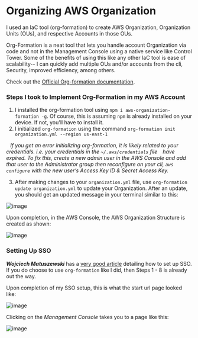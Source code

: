 # Organizing AWS Organization

I used an IaC tool (org-formation) to create AWS Organization, Organization Units (OUs), and respective Accounts in those OUs.

Org-Formation is a neat tool that lets you handle account Organization via code and not in the Management Console using a native service like Control Tower. Some of the benefits of using this like any other IaC tool is ease of scalability-- I can quickly add multiple OUs and/or accounts from the cli, Security, improved efficiency, among others.

Check out the [Official Org-formation documentation](https://github.com/org-formation/org-formation-cli).

### Steps I took to Implement Org-Formation in my AWS Account
1. I installed the org-formation tool using `npm i aws-organization-formation -g`. Of course, this is assuming `npm` is already installed on your device. If not, you'll have to install it. 
2. I initialized `org-formation` using the command `org-formation init organization.yml --region us-east-1`

&ensp; *If you get an error initializing org-formation, it is likely related to your credentials. i.e. your credentials in the `~/.aws/credentials` file  &ensp; have expired. To fix this, create a new admin user in the AWS Console and add that user to the Administrator group then reconfigure on your cli, `aws configure` with the new user’s Access Key ID & Secret Access Key.*
 
3. After making changes to your `organization.yml` file, use `org-formation update organization.yml` to update your Organization.
After an update, you should get an updated message in your terminal similar to this:

![image](https://user-images.githubusercontent.com/64602124/211725762-e7e1a4bc-4b3f-4f13-bd4a-bc2c93bb044e.png)


Upon completion, in the AWS Console, the AWS Organization Structure is created as shown:

![image](https://user-images.githubusercontent.com/64602124/211720675-3eca0a42-cb6c-4b6c-91bc-5ec68dda4fbd.png)

### Setting Up SSO
**_Wojciech Matuszewski_** has a [very good article](https://dev.to/aws-builders/minimal-aws-sso-setup-for-personal-aws-development-220k) detailing how to set up SSO. If you do choose to use `org-formation` like I did, then Steps 1 - 8 is already out the way.

Upon completion of my SSO setup, this is what the start url page looked like:

![image](https://user-images.githubusercontent.com/64602124/211840117-4e10733c-5dcb-46ef-bd4c-8093733e8eee.png)

Clicking on the _Management Console_ takes you to a page like this:

![image](https://user-images.githubusercontent.com/64602124/211840866-47a2fc71-7046-4443-a4a8-ab98be90a4c3.png)
